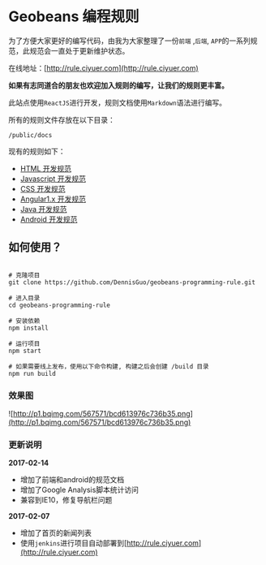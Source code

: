 # Geobeans 编程规则

为了方便大家更好的编写代码，由我为大家整理了一份`前端` ,`后端`, `APP`的一系列规范，此规范会一直处于更新维护状态。

在线地址：[http://rule.ciyuer.com](http://rule.ciyuer.com)

**如果有志同道合的朋友也欢迎加入规则的编写，让我们的规则更丰富。**

此站点使用`ReactJS`进行开发，规则文档使用`Markdown`语法进行编写。

所有的规则文件存放在以下目录：

```shell
/public/docs
```

现有的规则如下：

- [HTML 开发规范](./public/docs/front/html.md)
- [Javascript 开发规范](./public/docs/front/javascript.md)
- [CSS 开发规范](./public/docs/front/css.md)
- [Angular1.x 开发规范](./public/docs/front/angular-v1.md)
- [Java 开发规范](./public/docs/backend/java.md)
- [Android 开发规范](./public/docs/app/android.md)


## 如何使用？

```shell

# 克隆项目
git clone https://github.com/DennisGuo/geobeans-programming-rule.git

# 进入目录
cd geobeans-programming-rule

# 安装依赖
npm install

# 运行项目
npm start

# 如果需要线上发布，使用以下命令构建, 构建之后会创建 /build 目录
npm run build

```

### 效果图

![http://p1.bqimg.com/567571/bcd613976c736b35.png](http://p1.bqimg.com/567571/bcd613976c736b35.png)

### 更新说明

**2017-02-14**
- 增加了前端和android的规范文档
- 增加了Google Analysis脚本统计访问
- 兼容到IE10，修复导航栏问题

**2017-02-07**
- 增加了首页的新闻列表
- 使用`jenkins`进行项目自动部署到[http://rule.ciyuer.com](http://rule.ciyuer.com)